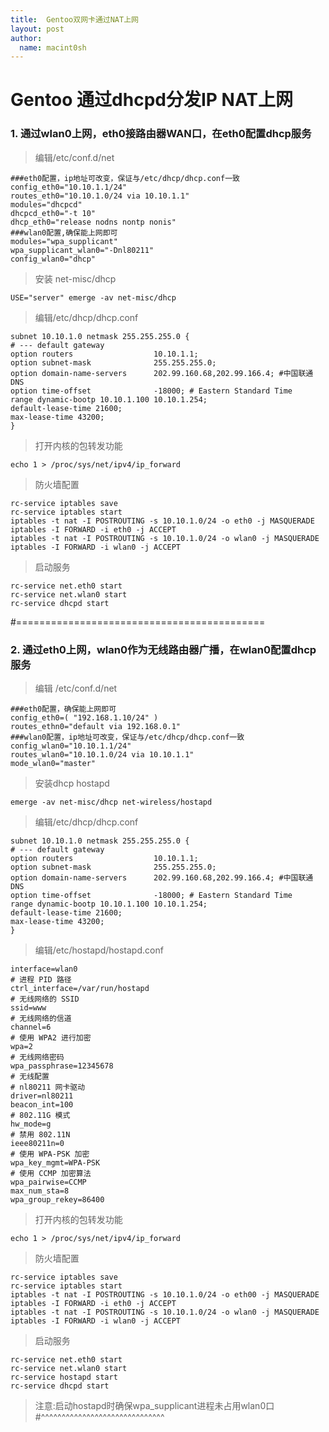 ```yaml
---
title:  Gentoo双网卡通过NAT上网
layout: post
author:
  name: macint0sh
---
```


# Gentoo 通过dhcpd分发IP NAT上网

### 1. 通过wlan0上网，eth0接路由器WAN口，在eth0配置dhcp服务
>编辑/etc/conf.d/net      

    ###eth0配置，ip地址可改变，保证与/etc/dhcp/dhcp.conf一致
    config_eth0="10.10.1.1/24"
    routes_eth0="10.10.1.0/24 via 10.10.1.1"
    modules="dhcpcd"
    dhcpcd_eth0="-t 10"
    dhcp_eth0="release nodns nontp nonis"
    ###wlan0配置,确保能上网即可   
    modules="wpa_supplicant"
    wpa_supplicant_wlan0="-Dnl80211"
    config_wlan0="dhcp"



>安装 net-misc/dhcp

    USE="server" emerge -av net-misc/dhcp

>编辑/etc/dhcp/dhcp.conf

    subnet 10.10.1.0 netmask 255.255.255.0 {
    # --- default gateway
    option routers                  10.10.1.1;
    option subnet-mask              255.255.255.0;
    option domain-name-servers      202.99.160.68,202.99.166.4; #中国联通DNS
    option time-offset              -18000; # Eastern Standard Time
    range dynamic-bootp 10.10.1.100 10.10.1.254;
    default-lease-time 21600;
    max-lease-time 43200;
    }
>打开内核的包转发功能

    echo 1 > /proc/sys/net/ipv4/ip_forward

>防火墙配置

    rc-service iptables save
    rc-service iptables start
    iptables -t nat -I POSTROUTING -s 10.10.1.0/24 -o eth0 -j MASQUERADE
    iptables -I FORWARD -i eth0 -j ACCEPT
    iptables -t nat -I POSTROUTING -s 10.10.1.0/24 -o wlan0 -j MASQUERADE
    iptables -I FORWARD -i wlan0 -j ACCEPT
>启动服务

    rc-service net.eth0 start
    rc-service net.wlan0 start
    rc-service dhcpd start
#===========================================
### 2. 通过eth0上网，wlan0作为无线路由器广播，在wlan0配置dhcp服务

>编辑 /etc/conf.d/net

    ###eth0配置，确保能上网即可
    config_eth0=( "192.168.1.10/24" )
    routes_ethn0="default via 192.168.0.1"
    ###wlan0配置，ip地址可改变，保证与/etc/dhcp/dhcp.conf一致
    config_wlan0="10.10.1.1/24"
    routes_wlan0="10.10.1.0/24 via 10.10.1.1"
    mode_wlan0="master"
>安装dhcp hostapd

    emerge -av net-misc/dhcp net-wireless/hostapd
>编辑/etc/dhcp/dhcp.conf

    subnet 10.10.1.0 netmask 255.255.255.0 {
    # --- default gateway
    option routers                  10.10.1.1;
    option subnet-mask              255.255.255.0;
    option domain-name-servers      202.99.160.68,202.99.166.4; #中国联通DNS
    option time-offset              -18000; # Eastern Standard Time
    range dynamic-bootp 10.10.1.100 10.10.1.254;
    default-lease-time 21600;
    max-lease-time 43200;
    }
>编辑/etc/hostapd/hostapd.conf

    interface=wlan0
    # 进程 PID 路径
    ctrl_interface=/var/run/hostapd
    # 无线网络的 SSID
    ssid=www
    # 无线网络的信道
    channel=6
    # 使用 WPA2 进行加密
    wpa=2
    # 无线网络密码
    wpa_passphrase=12345678
    # 无线配置
    # nl80211 网卡驱动
    driver=nl80211
    beacon_int=100
    # 802.11G 模式
    hw_mode=g
    # 禁用 802.11N
    ieee80211n=0
    # 使用 WPA-PSK 加密
    wpa_key_mgmt=WPA-PSK
    # 使用 CCMP 加密算法
    wpa_pairwise=CCMP
    max_num_sta=8
    wpa_group_rekey=86400
>打开内核的包转发功能

    echo 1 > /proc/sys/net/ipv4/ip_forward
>防火墙配置

    rc-service iptables save
    rc-service iptables start
    iptables -t nat -I POSTROUTING -s 10.10.1.0/24 -o eth00 -j MASQUERADE
    iptables -I FORWARD -i eth0 -j ACCEPT
    iptables -t nat -I POSTROUTING -s 10.10.1.0/24 -o wlan0 -j MASQUERADE
    iptables -I FORWARD -i wlan0 -j ACCEPT
>启动服务

    rc-service net.eth0 start
    rc-service net.wlan0 start
    rc-service hostapd start
    rc-service dhcpd start
>注意:启动hostapd时确保wpa_supplicant进程未占用wlan0口
#^^^^^^^^^^^^^^^^^^^^^^^^^^^^^^
